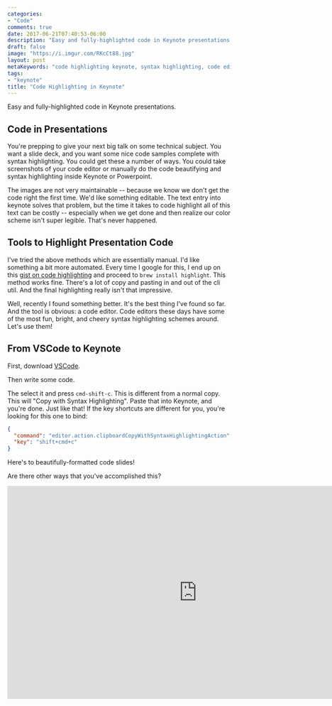 ```yaml
---
categories:
- "Code"
comments: true
date: 2017-06-21T07:40:53-06:00
description: "Easy and fully-highlighted code in Keynote presentations."
draft: false
image: "https://i.imgur.com/RKcCt88.jpg"
layout: post
metaKeywords: "code highlighting keynote, syntax highlighting, code editing, powerpoint code highlight"
tags:
- "keynote"
title: "Code Highlighting in Keynote"
---
```


Easy and fully-highlighted code in Keynote presentations.

<!--more-->

## Code in Presentations

You're prepping to give your next big talk on some technical subject.  You want a slide deck, and you want some nice code samples complete with syntax highlighting.  You could get these a number of ways.  You could take screenshots of your code editor or manually do the code beautifying and syntax highlighting inside Keynote or Powerpoint.  

The images are not very maintainable -- because we know we don't get the code right the first time.  We'd like something editable. The text entry into keynote solves that problem, but the time it takes to code highlight all of this text can be costly -- especially when we get done and then realize our color scheme isn't super legible.  That's never happened.

## Tools to Highlight Presentation Code

I've tried the above methods which are essentially manual.  I'd like something a bit more automated.  Every time I google for this, I end up on this [gist on code highlighting](https://gist.github.com/jimbojsb/1630790) and proceed to `brew install highlight`.  This method works fine.  There's a lot of copy and pasting in and out of the cli util.  And the final highlighting really isn't that impressive.  

Well, recently I found something better.  It's the best thing I've found so far.  And the tool is obvious: a code editor.  Code editors these days have some of the most fun, bright, and cheery syntax highlighting schemes around.  Let's use them!

## From VSCode to Keynote

First, download [VSCode](https://code.visualstudio.com/insiders).

Then write some code.

The select it and press `cmd-shift-c`.  This is different from a normal copy.  This will "Copy with Syntax Highlighting".  Paste that into Keynote, and you're done.  Just like that!  If the key shortcuts are different for you, you're looking for this one to bind:

```json
{
  "command": "editor.action.clipboardCopyWithSyntaxHighlightingAction",
  "key": "shift+cmd+c"
}
```

Here's to beautifully-formatted code slides!

Are there other ways that you've accomplished this?

<div class="video-container">
<iframe width="853" height="480" src="https://www.youtube.com/embed/8vQXJSn3Nlo?rel=0" frameborder="0" allowfullscreen></iframe>
</div>
